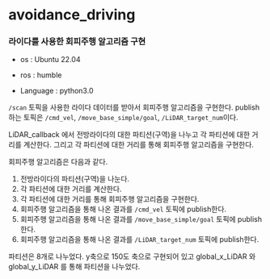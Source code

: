 # avoidance_driving

### 라이다를 사용한 회피주행 알고리즘 구현

  - os : Ubuntu 22.04

  - ros : humble

  - Language : python3.0


```/scan``` 토픽을 사용한 라이다 데이터를 받아서 회피주행 알고리즘을 구현한다.
publish하는 토픽은 ```/cmd_vel```, ```/move_base_simple/goal```, ```/LiDAR_target_num```이다.

LiDAR_callback 에서 전방라이다의 대한 파티션(구역)을 나누고 각 파티션에 대한 거리를 계산한다. 그리고 각 파티션에 대한 거리를 통해 회피주행 알고리즘을 구현한다.

회피주행 알고리즘은 다음과 같다.

1. 전방라이다의 파티션(구역)을 나눈다.
2. 각 파티션에 대한 거리를 계산한다.
3. 각 파티션에 대한 거리를 통해 회피주행 알고리즘을 구현한다.
4. 회피주행 알고리즘을 통해 나온 결과를 ```/cmd_vel``` 토픽에 publish한다.
5. 회피주행 알고리즘을 통해 나온 결과를 ```/move_base_simple/goal``` 토픽에 publish한다.
6. 회피주행 알고리즘을 통해 나온 결과를 ```/LiDAR_target_num``` 토픽에 publish한다.

파티션은 8개로 나누었다. y축으로 150도 축으로 구현되어 있고 
global_x_LiDAR 와 global_y_LiDAR 를 통해 파티션을 나누었다.

